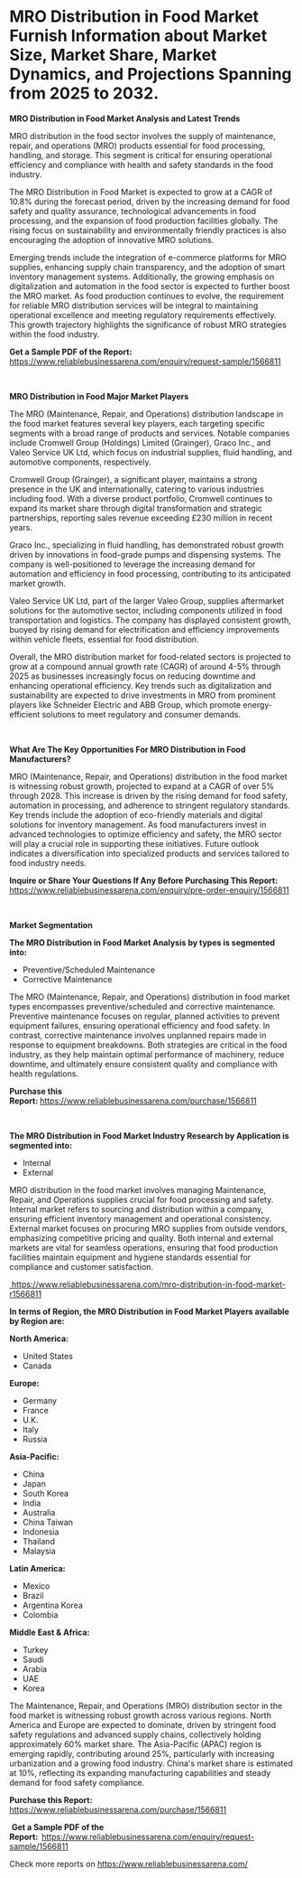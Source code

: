 <p><h1>MRO Distribution in Food Market Furnish Information about Market Size, Market Share, Market Dynamics, and Projections Spanning from 2025 to 2032.</h1></p><p><strong>MRO Distribution in Food Market Analysis and Latest Trends</strong></p>
<p><p>MRO distribution in the food sector involves the supply of maintenance, repair, and operations (MRO) products essential for food processing, handling, and storage. This segment is critical for ensuring operational efficiency and compliance with health and safety standards in the food industry. </p><p>The MRO Distribution in Food Market is expected to grow at a CAGR of 10.8% during the forecast period, driven by the increasing demand for food safety and quality assurance, technological advancements in food processing, and the expansion of food production facilities globally. The rising focus on sustainability and environmentally friendly practices is also encouraging the adoption of innovative MRO solutions.</p><p>Emerging trends include the integration of e-commerce platforms for MRO supplies, enhancing supply chain transparency, and the adoption of smart inventory management systems. Additionally, the growing emphasis on digitalization and automation in the food sector is expected to further boost the MRO market. As food production continues to evolve, the requirement for reliable MRO distribution services will be integral to maintaining operational excellence and meeting regulatory requirements effectively. This growth trajectory highlights the significance of robust MRO strategies within the food industry.</p></p>
<p><strong>Get a Sample PDF of the Report:&nbsp;</strong> <a href="https://www.reliablebusinessarena.com/enquiry/request-sample/1566811?utm_campaign=2137&utm_medium=2&utm_source=Github&utm_content=ia&utm_term=22032025&utm_id=mro-distribution-in-food">https://www.reliablebusinessarena.com/enquiry/request-sample/1566811</a></p>
<p>&nbsp;</p>
<p><strong>MRO Distribution in Food Major Market Players</strong></p>
<p><p>The MRO (Maintenance, Repair, and Operations) distribution landscape in the food market features several key players, each targeting specific segments with a broad range of products and services. Notable companies include Cromwell Group (Holdings) Limited (Grainger), Graco Inc., and Valeo Service UK Ltd, which focus on industrial supplies, fluid handling, and automotive components, respectively.</p><p>Cromwell Group (Grainger), a significant player, maintains a strong presence in the UK and internationally, catering to various industries including food. With a diverse product portfolio, Cromwell continues to expand its market share through digital transformation and strategic partnerships, reporting sales revenue exceeding £230 million in recent years.</p><p>Graco Inc., specializing in fluid handling, has demonstrated robust growth driven by innovations in food-grade pumps and dispensing systems. The company is well-positioned to leverage the increasing demand for automation and efficiency in food processing, contributing to its anticipated market growth.</p><p>Valeo Service UK Ltd, part of the larger Valeo Group, supplies aftermarket solutions for the automotive sector, including components utilized in food transportation and logistics. The company has displayed consistent growth, buoyed by rising demand for electrification and efficiency improvements within vehicle fleets, essential for food distribution.</p><p>Overall, the MRO distribution market for food-related sectors is projected to grow at a compound annual growth rate (CAGR) of around 4-5% through 2025 as businesses increasingly focus on reducing downtime and enhancing operational efficiency. Key trends such as digitalization and sustainability are expected to drive investments in MRO from prominent players like Schneider Electric and ABB Group, which promote energy-efficient solutions to meet regulatory and consumer demands.</p></p>
<p>&nbsp;</p>
<p><strong>What Are The Key Opportunities For MRO Distribution in Food Manufacturers?</strong></p>
<p><p>MRO (Maintenance, Repair, and Operations) distribution in the food market is witnessing robust growth, projected to expand at a CAGR of over 5% through 2028. This increase is driven by the rising demand for food safety, automation in processing, and adherence to stringent regulatory standards. Key trends include the adoption of eco-friendly materials and digital solutions for inventory management. As food manufacturers invest in advanced technologies to optimize efficiency and safety, the MRO sector will play a crucial role in supporting these initiatives. Future outlook indicates a diversification into specialized products and services tailored to food industry needs.</p></p>
<p><strong>Inquire or Share Your Questions If Any Before Purchasing This Report:</strong> <a href="https://www.reliablebusinessarena.com/enquiry/pre-order-enquiry/1566811?utm_campaign=2137&utm_medium=2&utm_source=Github&utm_content=ia&utm_term=22032025&utm_id=mro-distribution-in-food">https://www.reliablebusinessarena.com/enquiry/pre-order-enquiry/1566811</a></p>
<p>&nbsp;</p>
<p><strong>Market Segmentation</strong></p>
<p><strong>The MRO Distribution in Food Market Analysis by types is segmented into:</strong></p>
<p><ul><li>Preventive/Scheduled Maintenance</li><li>Corrective Maintenance</li></ul></p>
<p><p>The MRO (Maintenance, Repair, and Operations) distribution in food market types encompasses preventive/scheduled and corrective maintenance. Preventive maintenance focuses on regular, planned activities to prevent equipment failures, ensuring operational efficiency and food safety. In contrast, corrective maintenance involves unplanned repairs made in response to equipment breakdowns. Both strategies are critical in the food industry, as they help maintain optimal performance of machinery, reduce downtime, and ultimately ensure consistent quality and compliance with health regulations.</p></p>
<p><strong>Purchase this Report:&nbsp;</strong><a href="https://www.reliablebusinessarena.com/purchase/1566811?utm_campaign=2137&utm_medium=2&utm_source=Github&utm_content=ia&utm_term=22032025&utm_id=mro-distribution-in-food">https://www.reliablebusinessarena.com/purchase/1566811</a></p>
<p>&nbsp;</p>
<p><strong>The MRO Distribution in Food Market Industry Research by Application is segmented into:</strong></p>
<p><ul><li>Internal</li><li>External</li></ul></p>
<p><p>MRO distribution in the food market involves managing Maintenance, Repair, and Operations supplies crucial for food processing and safety. Internal market refers to sourcing and distribution within a company, ensuring efficient inventory management and operational consistency. External market focuses on procuring MRO supplies from outside vendors, emphasizing competitive pricing and quality. Both internal and external markets are vital for seamless operations, ensuring that food production facilities maintain equipment and hygiene standards essential for compliance and customer satisfaction.</p></p>
<p><a href="https://www.reliablebusinessarena.com/mro-distribution-in-food-market-r1566811?utm_campaign=2137&utm_medium=2&utm_source=Github&utm_content=ia&utm_term=22032025&utm_id=mro-distribution-in-food">&nbsp;https://www.reliablebusinessarena.com/mro-distribution-in-food-market-r1566811</a></p>
<p><strong>In terms of Region, the MRO Distribution in Food Market Players available by Region are:</strong></p>
<p>
    <p> <strong> North America: </strong>
        <ul>
            <li>United States</li>
            <li>Canada</li>
        </ul>
        </p> 
    <p> <strong> Europe: </strong>
        <ul>
            <li>Germany</li>
            <li>France</li>
            <li>U.K.</li>
            <li>Italy</li>
            <li>Russia</li>
        </ul>
        </p> 
    <p> <strong> Asia-Pacific: </strong>
        <ul>
            <li>China</li>
            <li>Japan</li>
            <li>South Korea</li>
            <li>India</li>
            <li>Australia</li>
            <li>China Taiwan</li>
            <li>Indonesia</li>
            <li>Thailand</li>
            <li>Malaysia</li>
        </ul>
        </p> 
    <p> <strong> Latin America: </strong>
        <ul>
            <li>Mexico</li>
            <li>Brazil</li>
            <li>Argentina Korea</li>
            <li>Colombia</li>
        </ul>
        </p> 
    <p> <strong> Middle East & Africa: </strong>
        <ul>
            <li>Turkey</li>
            <li>Saudi</li>
            <li>Arabia</li>
            <li>UAE</li>
            <li>Korea</li>
        </ul>
    </p>
    </p>
<p><p>The Maintenance, Repair, and Operations (MRO) distribution sector in the food market is witnessing robust growth across various regions. North America and Europe are expected to dominate, driven by stringent food safety regulations and advanced supply chains, collectively holding approximately 60% market share. The Asia-Pacific (APAC) region is emerging rapidly, contributing around 25%, particularly with increasing urbanization and a growing food industry. China's market share is estimated at 10%, reflecting its expanding manufacturing capabilities and steady demand for food safety compliance.</p></p>
<p><strong>Purchase this Report: </strong><a href="https://www.reliablebusinessarena.com/purchase/1566811?utm_campaign=2137&utm_medium=2&utm_source=Github&utm_content=ia&utm_term=22032025&utm_id=mro-distribution-in-food">https://www.reliablebusinessarena.com/purchase/1566811</a></p>
<p>&nbsp;<strong>Get a Sample PDF of the Report:&nbsp;&nbsp;</strong><a href="https://www.reliablebusinessarena.com/enquiry/request-sample/1566811?utm_campaign=2137&utm_medium=2&utm_source=Github&utm_content=ia&utm_term=22032025&utm_id=mro-distribution-in-food">https://www.reliablebusinessarena.com/enquiry/request-sample/1566811</a></p>
<p><strong></strong></p>
<p>Check more reports on <a href="https://www.reliablebusinessarena.com/?utm_campaign=2137&utm_medium=2&utm_source=Github&utm_content=ia&utm_term=22032025&utm_id=mro-distribution-in-food">https://www.reliablebusinessarena.com/</a></p>